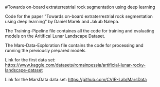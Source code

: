 #Towards on-board extraterrestrial rock segmentation using deep learning

Code for the paper "Towards on-board extraterrestrial rock segmentation using deep learning" by Daniel Marek and Jakub Nalepa.

The Training-Pipeline file containes all the code for training and evaluating models on the Aritifical Lunar Landscape Dataset.

The Mars-Data-Exploration file contains the code for processing and running the previously prepared models.

Link for the first data set: https://www.kaggle.com/datasets/romainpessia/artificial-lunar-rocky-landscape-dataset

Link for the MarsData data set: https://github.com/CVIR-Lab/MarsData
